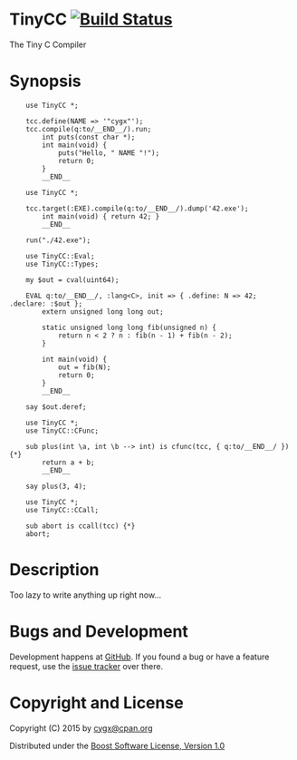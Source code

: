 # TinyCC [![Build Status](https://travis-ci.org/cygx/p6-tinycc.svg?branch=master)](https://travis-ci.org/cygx/p6-tinycc)

The Tiny C Compiler


# Synopsis

```
    use TinyCC *;

    tcc.define(NAME => '"cygx"');
    tcc.compile(q:to/__END__/).run;
        int puts(const char *);
        int main(void) {
            puts("Hello, " NAME "!");
            return 0;
        }
        __END__
```

```
    use TinyCC *;

    tcc.target(:EXE).compile(q:to/__END__/).dump('42.exe');
        int main(void) { return 42; }
        __END__

    run("./42.exe");
```

```
    use TinyCC::Eval;
    use TinyCC::Types;

    my $out = cval(uint64);

    EVAL q:to/__END__/, :lang<C>, init => { .define: N => 42; .declare: :$out };
        extern unsigned long long out;

        static unsigned long long fib(unsigned n) {
            return n < 2 ? n : fib(n - 1) + fib(n - 2);
        }

        int main(void) {
            out = fib(N);
            return 0;
        }
        __END__

    say $out.deref;
```

```
    use TinyCC *;
    use TinyCC::CFunc;

    sub plus(int \a, int \b --> int) is cfunc(tcc, { q:to/__END__/ }) {*}
        return a + b;
        __END__

    say plus(3, 4);
```

```
    use TinyCC *;
    use TinyCC::CCall;

    sub abort is ccall(tcc) {*}
    abort;
```


# Description

Too lazy to write anything up right now...


# Bugs and Development

Development happens at [GitHub](https://github.com/cygx/p6-tinycc). If you
found a bug or have a feature request, use the
[issue tracker](https://github.com/cygx/p6-tinycc/issues) over there.


# Copyright and License

Copyright (C) 2015 by <cygx@cpan.org>

Distributed under the
[Boost Software License, Version 1.0](http://www.boost.org/LICENSE_1_0.txt)
